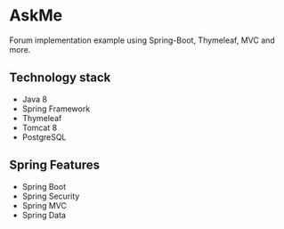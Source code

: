# AskMe
Forum implementation example using Spring-Boot, Thymeleaf, MVC and more. 
## Technology stack

 - Java 8
 - Spring Framework
 - Thymeleaf
 - Tomcat 8
 - PostgreSQL
 ## Spring Features

 - Spring Boot
 - Spring Security
 - Spring MVC
 - Spring Data
